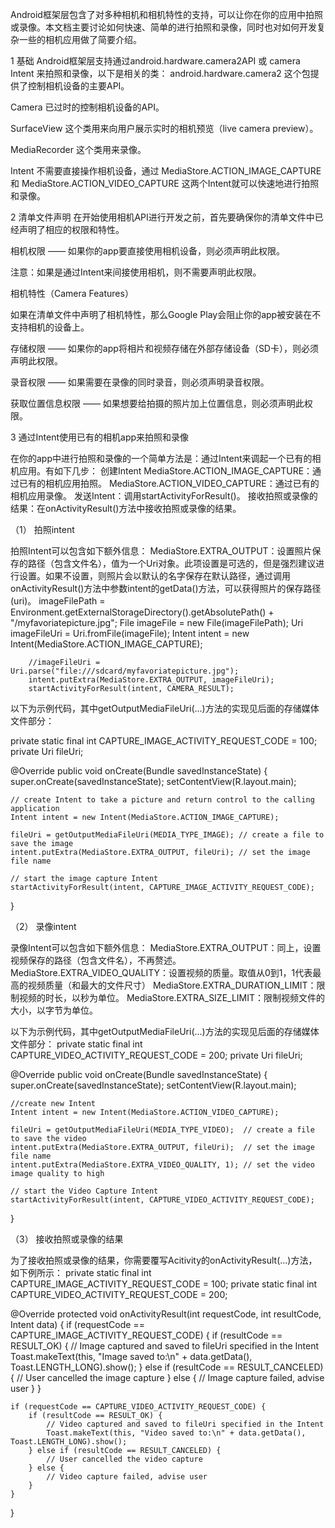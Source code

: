 

Android框架层包含了对多种相机和相机特性的支持，可以让你在你的应用中拍照或录像。本文档主要讨论如何快速、简单的进行拍照和录像，同时也对如何开发复杂一些的相机应用做了简要介绍。


1 基础
Android框架层支持通过android.hardware.camera2API 或 camera Intent 来拍照和录像，以下是相关的类：
android.hardware.camera2
这个包提供了控制相机设备的主要API。

Camera
已过时的控制相机设备的API。

SurfaceView
这个类用来向用户展示实时的相机预览（live camera preview）。

MediaRecorder
这个类用来录像。

Intent
不需要直接操作相机设备，通过 MediaStore.ACTION_IMAGE_CAPTURE 和 MediaStore.ACTION_VIDEO_CAPTURE 这两个Intent就可以快速地进行拍照和录像。


2 清单文件声明
在开始使用相机API进行开发之前，首先要确保你的清单文件中已经声明了相应的权限和特性。

相机权限 —— 如果你的app要直接使用相机设备，则必须声明此权限。
<uses-permission android:name="android.permission.CAMERA" />


注意：如果是通过Intent来间接使用相机，则不需要声明此权限。

相机特性（Camera Features）
<uses-feature android:name="android.hardware.camera" />


如果在清单文件中声明了相机特性，那么Google Play会阻止你的app被安装在不支持相机的设备上。

存储权限 —— 如果你的app将相片和视频存储在外部存储设备（SD卡），则必须声明此权限。
<uses-permission android:name="android.permission.WRITE_EXTERNAL_STORAGE" />


录音权限 —— 如果需要在录像的同时录音，则必须声明录音权限。
<uses-permission android:name="android.permission.RECORD_AUDIO" />


获取位置信息权限 —— 如果想要给拍摄的照片加上位置信息，则必须声明此权限。
<uses-permission android:name="android.permission.ACCESS_FINE_LOCATION" />





3 通过Intent使用已有的相机app来拍照和录像

在你的app中进行拍照和录像的一个简单方法是：通过Intent来调起一个已有的相机应用。有如下几步：
创建Intent
MediaStore.ACTION_IMAGE_CAPTURE：通过已有的相机应用拍照。
MediaStore.ACTION_VIDEO_CAPTURE：通过已有的相机应用录像。
发送Intent：调用startActivityForResult()。
接收拍照或录像的结果：在onActivityResult()方法中接收拍照或录像的结果。


（1） 拍照intent

拍照Intent可以包含如下额外信息：
MediaStore.EXTRA_OUTPUT：设置照片保存的路径（包含文件名），值为一个Uri对象。此项设置是可选的，但是强烈建议进行设置。如果不设置，则照片会以默认的名字保存在默认路径，通过调用onActivityResult()方法中参数intent的getData()方法，可以获得照片的保存路径(uri)。
 imageFilePath = Environment.getExternalStorageDirectory().getAbsolutePath() + "/myfavoriatepicture.jpg";
        File imageFile = new File(imageFilePath);
        Uri imageFileUri = Uri.fromFile(imageFile);
        Intent intent = new Intent(MediaStore.ACTION_IMAGE_CAPTURE);

        //imageFileUri = Uri.parse("file:///sdcard/myfavoriatepicture.jpg");
        intent.putExtra(MediaStore.EXTRA_OUTPUT, imageFileUri);
        startActivityForResult(intent, CAMERA_RESULT);

以下为示例代码，其中getOutputMediaFileUri(...)方法的实现见后面的存储媒体文件部分：

private static final int CAPTURE_IMAGE_ACTIVITY_REQUEST_CODE = 100;
private Uri fileUri;

@Override
public void onCreate(Bundle savedInstanceState) {
    super.onCreate(savedInstanceState);
    setContentView(R.layout.main);

    // create Intent to take a picture and return control to the calling application
    Intent intent = new Intent(MediaStore.ACTION_IMAGE_CAPTURE);

    fileUri = getOutputMediaFileUri(MEDIA_TYPE_IMAGE); // create a file to save the image
    intent.putExtra(MediaStore.EXTRA_OUTPUT, fileUri); // set the image file name

    // start the image capture Intent
    startActivityForResult(intent, CAPTURE_IMAGE_ACTIVITY_REQUEST_CODE);
}


（2） 录像intent

录像Intent可以包含如下额外信息：
MediaStore.EXTRA_OUTPUT：同上，设置视频保存的路径（包含文件名），不再赘述。
MediaStore.EXTRA_VIDEO_QUALITY：设置视频的质量。取值从0到1，1代表最高的视频质量（和最大的文件尺寸）
MediaStore.EXTRA_DURATION_LIMIT：限制视频的时长，以秒为单位。
MediaStore.EXTRA_SIZE_LIMIT：限制视频文件的大小，以字节为单位。


以下为示例代码，其中getOutputMediaFileUri(...)方法的实现见后面的存储媒体文件部分：
private static final int CAPTURE_VIDEO_ACTIVITY_REQUEST_CODE = 200;
private Uri fileUri;

@Override
public void onCreate(Bundle savedInstanceState) {
    super.onCreate(savedInstanceState);
    setContentView(R.layout.main);

    //create new Intent
    Intent intent = new Intent(MediaStore.ACTION_VIDEO_CAPTURE);

    fileUri = getOutputMediaFileUri(MEDIA_TYPE_VIDEO);  // create a file to save the video
    intent.putExtra(MediaStore.EXTRA_OUTPUT, fileUri);  // set the image file name
    intent.putExtra(MediaStore.EXTRA_VIDEO_QUALITY, 1); // set the video image quality to high

    // start the Video Capture Intent
    startActivityForResult(intent, CAPTURE_VIDEO_ACTIVITY_REQUEST_CODE);
}


（3） 接收拍照或录像的结果

为了接收拍照或录像的结果，你需要覆写Acitivity的onActivityResult(...)方法，如下例所示：
private static final int CAPTURE_IMAGE_ACTIVITY_REQUEST_CODE = 100;
private static final int CAPTURE_VIDEO_ACTIVITY_REQUEST_CODE = 200;

@Override
protected void onActivityResult(int requestCode, int resultCode, Intent data) {
    if (requestCode == CAPTURE_IMAGE_ACTIVITY_REQUEST_CODE) {
        if (resultCode == RESULT_OK) {
            // Image captured and saved to fileUri specified in the Intent
            Toast.makeText(this, "Image saved to:\n" + data.getData(), Toast.LENGTH_LONG).show();
        } else if (resultCode == RESULT_CANCELED) {
            // User cancelled the image capture
        } else {
            // Image capture failed, advise user
        }
    }

    if (requestCode == CAPTURE_VIDEO_ACTIVITY_REQUEST_CODE) {
        if (resultCode == RESULT_OK) {
            // Video captured and saved to fileUri specified in the Intent
            Toast.makeText(this, "Video saved to:\n" + data.getData(), Toast.LENGTH_LONG).show();
        } else if (resultCode == RESULT_CANCELED) {
            // User cancelled the video capture
        } else {
            // Video capture failed, advise user
        }
    }
}


